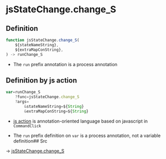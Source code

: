 # jsStateChange.change_S

## Definition

```js.js
function jsStateChange.change_S(
	${stateNameString},
	${extraMapConString},
) -> runChange_S
```

- The `run` prefix annotation is a process annotation
## Definition by js action

```js.js
var=runChange_S
	?func=jsStateChange.change_S
	?args=
		&stateNameString=${String}
		&extraMapConString=${String}
```

- [js action](#) is annotation-oriented language based on javascript in `CommandClick`

- The `run` prefix definition on `var` is a process annotation, not a variable definition## Src

-> [jsStateChange.change_S](https://github.com/puutaro/CommandClick/blob/master/app/src/main/java/com/puutaro/commandclick/fragment_lib/terminal_fragment/js_interface/system/JsStateChange.kt#L21)


